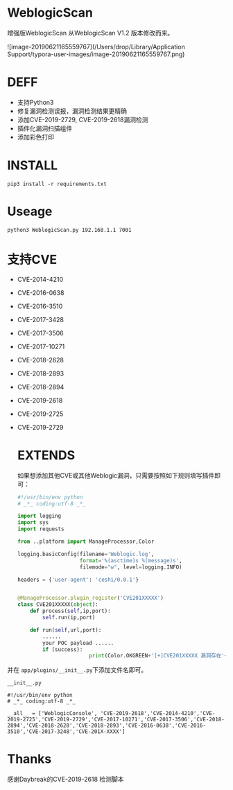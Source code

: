# WeblogicScan

增强版WeblogicScan 从WeblogicScan V1.2 版本修改而来。

![image-20190621165559767](/Users/drop/Library/Application Support/typora-user-images/image-20190621165559767.png)

# DEFF

* 支持Python3
* 修复漏洞检测误报，漏洞检测结果更精确
* 添加CVE-2019-2729, CVE-2019-2618漏洞检测
* 插件化漏洞扫描组件
* 添加彩色打印

# INSTALL

```
pip3 install -r requirements.txt
```

# Useage

```
python3 WeblogicScan.py 192.168.1.1 7001
```

# 支持CVE

* CVE-2014-4210

* CVE-2016-0638

* CVE-2016-3510

* CVE-2017-3428

* CVE-2017-3506

* CVE-2017-10271

* CVE-2018-2628

* CVE-2018-2893

* CVE-2018-2894

* CVE-2019-2618

* CVE-2019-2725

* CVE-2019-2729

  

  # EXTENDS

  如果想添加其他CVE或其他Weblogic漏洞，只需要按照如下规则填写插件即可：

  ```python
  #!/usr/bin/env python
  # _*_ coding:utf-8 _*_
  
  import logging
  import sys
  import requests
  
  from ..platform import ManageProcessor,Color
  
  logging.basicConfig(filename='Weblogic.log',
                      format='%(asctime)s %(message)s',
                      filemode="w", level=logging.INFO)
  
  headers = {'user-agent': 'ceshi/0.0.1'}
  
  
  @ManageProcessor.plugin_register('CVE201XXXXX')
  class CVE201XXXXX(object):
      def process(self,ip,port):
          self.run(ip,port)
  
      def run(self,url,port):
          ......
          your POC payload ......
          if (success):
  						 print(Color.OKGREEN+'[+]CVE201XXXXX 漏洞存在'+Color.ENDC)
  ```

  

并在 `app/plugins/__init__.py`下添加文件名即可。

`__init__.py`

```
#!/usr/bin/env python
# _*_ coding:utf-8 _*_

__all__ = ['WeblogicConsole', 'CVE-2019-2618','CVE-2014-4210','CVE-2019-2725','CVE-2019-2729','CVE-2017-10271','CVE-2017-3506','CVE-2018-2894','CVE-2018-2628','CVE-2018-2893','CVE-2016-0638','CVE-2016-3510','CVE-2017-3248','CVE-201X-XXXX']
```



# Thanks

感谢Daybreak的CVE-2019-2618 检测脚本